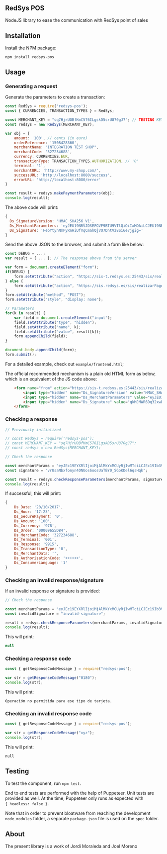 RedSys POS
---

NodeJS library to ease the communication with RedSys point of sales

## Installation

Install the NPM package:
```
npm install redsys-pos
```

## Usage
### Generating a request

Generate the parameters to create a transaction:

```javascript
const RedSys = require('redsys-pos');
const { CURRENCIES, TRANSACTION_TYPES } = RedSys;

const MERCHANT_KEY = "sq7HjrUOBfKmC576ILgskD5srU870gJ7"; // TESTING KEY
const redsys = new RedSys(MERCHANT_KEY);

var obj = {
    amount: '100', // cents (in euro)
    orderReference: '1508428360',
    merchantName: "INTEGRATION TEST SHOP",
    merchantCode: '327234688',
    currency: CURRENCIES.EUR,
    transactionType: TRANSACTION_TYPES.AUTHORIZATION, // '0'
    terminal: '1',
    merchantURL: 'http://www.my-shop.com/',
    successURL: 'http://localhost:8080/success',
    errorURL: 'http://localhost:8080/error'
}

const result = redsys.makePaymentParameters(obj);
console.log(result);
```

The above code will print:

```javascript
{
  Ds_SignatureVersion: 'HMAC_SHA256_V1',
  Ds_MerchantParameters: 'eyJEU19NRVJDSEFOVF9BTU9VTlQiOiIxMDAiLCJEU19NRVJDSEFOVF9PUkRFUiI6IjE1MDg0MjgzNjAiLCJEU19NRVJDSEFOVF9NRVJDSEFOVE5BTUUiOiJUZXN0aW5nIFNob3AiLCJEU19NRVJDSEFOVF9NRVJDSEFOVENPREUiOiIzMjcyMzQ2ODgiLCJEU19NRVJDSEFOVF9DVVJSRU5DWSI6Ijk3OCIsIkRTX01FUkNIQU5UX1RSQU5TQUNUSU9OVFlQRSI6IjAiLCJEU19NRVJDSEFOVF9URVJNSU5BTCI6IjEiLCJEU19NRVJDSEFOVF9NRVJDSEFOVFVSTCI6IiIsIkRTX01FUkNIQU5UX1VSTE9LIjoiaHR0cDovL2xvY2FsaG9zdDo4MDgwL3N1Y2Nlc3MiLCJEU19NRVJDSEFOVF9VUkxLTyI6Imh0dHA6Ly9sb2NhbGhvc3Q6ODA4MC9lcnJvciJ9',
  Ds_Signature: 'FebYtynNmPyRnHiUfVqCmahQjVO7DntVz8Si6e7jgig='
}
```

Send the above JSON to the browser, and submit a form like below:

```javascript
const DEBUG = ...;
var result = { ... }; // The response above from the server

var form = document.createElement("form");
if(DEBUG) {
    form.setAttribute("action", "https://sis-t.redsys.es:25443/sis/realizarPago")
} else {
    form.setAttribute("action", "https://sis.redsys.es/sis/realizarPago")
}
form.setAttribute("method", "POST");
form.setAttribute("style", "display: none");

// Parameters
for(k in result) {
    var field = document.createElement("input");
    field.setAttribute("type", "hidden");
    field.setAttribute("name", k);
    field.setAttribute("value", result[k]);
    form.appendChild(field);
}

document.body.appendChild(form);
form.submit();
```

For a detailed example, check out `example/frontend.html`;

The official recommended mechanism is a plain old HTML form as below, which is an equivalent of the JS code above:

```html
    <form name="from" action="https://sis-t.redsys.es:25443/sis/realizarPago" method="POST">
        <input type="hidden" name="Ds_SignatureVersion" value="HMAC_SHA256_V1" />
        <input type="hidden" name="Ds_MerchantParameters" value="eyJEU19NRVJDSEFOVF9BTU9VTlQiOiIxMDAiLCJEU19NRVJDSEFOVF9PUkRFUiI6IjE1MDg0MjgzNjAiLCJEU19NRVJDSEFOVF9NRVJDSEFOVE5BTUUiOiJUZXN0aW5nIFNob3AiLCJEU19NRVJDSEFOVF9NRVJDSEFOVENPREUiOiIzMjcyMzQ2ODgiLCJEU19NRVJDSEFOVF9DVVJSRU5DWSI6Ijk3OCIsIkRTX01FUkNIQU5UX1RSQU5TQUNUSU9OVFlQRSI6IjAiLCJEU19NRVJDSEFOVF9URVJNSU5BTCI6IjEiLCJEU19NRVJDSEFOVF9NRVJDSEFOVFVSTCI6IiIsIkRTX01FUkNIQU5UX1VSTE9LIjoiaHR0cDovL2xvY2FsaG9zdDo4MDgwL3N1Y2Nlc3MiLCJEU19NRVJDSEFOVF9VUkxLTyI6Imh0dHA6Ly9sb2NhbGhvc3Q6ODA4MC9lcnJvciJ9" />
        <input type="hidden" name="Ds_Signature" value="qkMJMWR6Dq32xwbQuguTv39OvXv4KdD1Xg7pZ8phGZI=" />
    </form>
```

### Checking a response

```javascript
// Previously initialized

// const RedSys = require('redsys-pos');
// const MERCHANT_KEY = "sq7HjrUOBfKmC576ILgskD5srU870gJ7";
// const redsys = new RedSys(MERCHANT_KEY);

// Check the response

const merchantParams = "eyJEc19EYXRlIjoiMjAlMkYxMCUyRjIwMTciLCJEc19Ib3VyIjoiMTclM0EyMyIsIkRzX1NlY3VyZVBheW1lbnQiOiIwIiwiRHNfQW1vdW50IjoiMTAwIiwiRHNfQ3VycmVuY3kiOiI5NzgiLCJEc19PcmRlciI6IjAwMDA5NjU1RDg0IiwiRHNfTWVyY2hhbnRDb2RlIjoiMzI3MjM0Njg4IiwiRHNfVGVybWluYWwiOiIwMDEiLCJEc19SZXNwb25zZSI6Ijk5MTUiLCJEc19UcmFuc2FjdGlvblR5cGUiOiIwIiwiRHNfTWVyY2hhbnREYXRhIjoiIiwiRHNfQXV0aG9yaXNhdGlvbkNvZGUiOiIrKysrKysiLCJEc19Db25zdW1lckxhbmd1YWdlIjoiMSJ9";
const signature = "vrUsaNbxfonyn4ONUos6oosUaTBY0_SGoKDel6qsHqk";

const result = redsys.checkResponseParameters(merchantParams, signature);
console.log(result);
```

If successful, this will print:

```javascript
{
    Ds_Date: '20/10/2017',
    Ds_Hour: '17:23',
    Ds_SecurePayment: '0',
    Ds_Amount: '100',
    Ds_Currency: '978',
    Ds_Order: '00009655D84',
    Ds_MerchantCode: '327234688',
    Ds_Terminal: '001',
    Ds_Response: '9915',
    Ds_TransactionType: '0',
    Ds_MerchantData: '',
    Ds_AuthorisationCode: '++++++',
    Ds_ConsumerLanguage: '1'
}
```

### Checking an invalid response/signature
If an invalid response or signature is provided:

```javascript
// Check the response

const merchantParams = "eyJEc19EYXRlIjoiMjAlMkYxMCUyRjIwMTciLCJEc19Ib3VyIjoiMTclM0EyMyIsIkRzX1NlY3VyZVBheW1lbnQiOiIwIiwiRHNfQW1vdW50IjoiMTAwIiwiRHNfQ3VycmVuY3kiOiI5NzgiLCJEc19PcmRlciI6IjAwMDA5NjU1RDg0IiwiRHNfTWVyY2hhbnRDb2RlIjoiMzI3MjM0Njg4IiwiRHNfVGVybWluYWwiOiIwMDEiLCJEc19SZXNwb25zZSI6Ijk5MTUiLCJEc19UcmFuc2FjdGlvblR5cGUiOiIwIiwiRHNfTWVyY2hhbnREYXRhIjoiIiwiRHNfQXV0aG9yaXNhdGlvbkNvZGUiOiIrKysrKysiLCJEc19Db25zdW1lckxhbmd1YWdlIjoiMSJ9";
const invalidSignature = "invalid-signature";

result = redsys.checkResponseParameters(merchantParams, invalidSignature);
console.log(result);
```

This will print:

```javascript
null
```

### Checking a response code

```javascript
const { getResponseCodeMessage } = require("redsys-pos");

var str = getResponseCodeMessage("0180");
console.log(str);
```

This will print:

```
Operación no permitida para ese tipo de tarjeta.
```

### Checking an invalid response code

```javascript
const { getResponseCodeMessage } = require("redsys-pos");

var str = getResponseCodeMessage("xyz");
console.log(str);
```

This will print:

```
null
```

## Testing

To test the component, run `npm test`. 

End to end tests are performed with the help of Puppeteer. Unit tests are provided as well. At the time, Puppeteer only runs as expected with `{ headless: false }`. 

Note that in order to prevent bloatware from reaching the development `node_modules` folder, a separate `package.json` file is used on the `spec` folder. 

## About

The present library is a work of Jordi Moraleda and Joel Moreno
